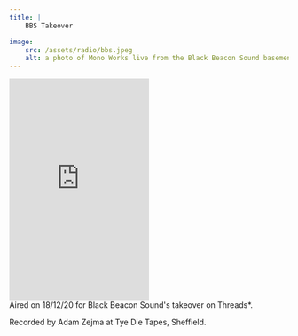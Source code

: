 ```yaml
---
title: | 
    BBS Takeover

image:
    src: /assets/radio/bbs.jpeg
    alt: a photo of Mono Works live from the Black Beacon Sound basement
---
```

<section class = "centered">
<iframe width="50%" height="400" src="https://player-widget.mixcloud.com/widget/iframe/?feed=%2FThreadsRadio%2Fblack-beacon-sound-takeover-w-mono-works-threadssheffield-18-dec-20%2F" frameborder="0" ></iframe>
</section>
<section class = "narrow" markdown=1>
Aired on 18/12/20 for Black Beacon Sound's takeover on Threads*.

Recorded by Adam Zejma at Tye Die Tapes, Sheffield.